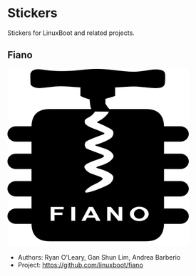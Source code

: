 # Stickers

Stickers for LinuxBoot and related projects.

## Fiano

![Fiano](fiano.svg)

* Authors: Ryan O'Leary, Gan Shun Lim, Andrea Barberio
* Project: https://github.com/linuxboot/fiano

